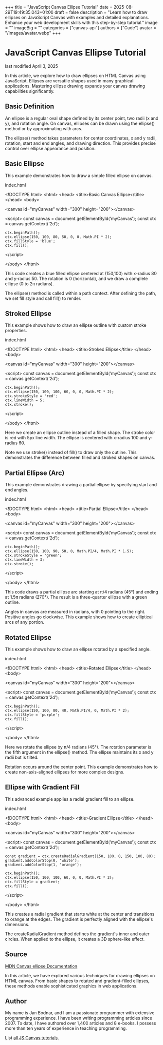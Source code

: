 +++
title = "JavaScript Canvas Ellipse Tutorial"
date = 2025-08-29T19:49:35.043+01:00
draft = false
description = "Learn how to draw ellipses on JavaScript Canvas with examples and detailed explanations. Enhance your web development skills with this step-by-step tutorial."
image = ""
imageBig = ""
categories = ["canvas-api"]
authors = ["Cude"]
avatar = "/images/avatar.webp"
+++

# JavaScript Canvas Ellipse Tutorial

last modified April 3, 2025

In this article, we explore how to draw ellipses on HTML Canvas using JavaScript.
Ellipses are versatile shapes used in many graphical applications. Mastering
ellipse drawing expands your canvas drawing capabilities significantly.

## Basic Definition

An ellipse is a regular oval shape defined by its center point, two radii
(x and y), and rotation angle. On canvas, ellipses can be drawn using the
ellipse() method or by approximating with arcs.

The ellipse() method takes parameters for center coordinates,
x and y radii, rotation, start and end angles, and drawing direction.
This provides precise control over ellipse appearance and position.

## Basic Ellipse

This example demonstrates how to draw a simple filled ellipse on canvas.

index.html
    

&lt;!DOCTYPE html&gt;
&lt;html&gt;
&lt;head&gt;
    &lt;title&gt;Basic Canvas Ellipse&lt;/title&gt;
&lt;/head&gt;
&lt;body&gt;

&lt;canvas id="myCanvas" width="300" height="200"&gt;&lt;/canvas&gt;

&lt;script&gt;
    const canvas = document.getElementById('myCanvas');
    const ctx = canvas.getContext('2d');
    
    ctx.beginPath();
    ctx.ellipse(150, 100, 80, 50, 0, 0, Math.PI * 2);
    ctx.fillStyle = 'blue';
    ctx.fill();
&lt;/script&gt;

&lt;/body&gt;
&lt;/html&gt;

This code creates a blue filled ellipse centered at (150,100) with x-radius
80 and y-radius 50. The rotation is 0 (horizontal), and we draw a complete
ellipse (0 to 2π radians).

The ellipse() method is called within a path context. After
defining the path, we set fill style and call fill() to render.

## Stroked Ellipse

This example shows how to draw an ellipse outline with custom stroke properties.

index.html
    

&lt;!DOCTYPE html&gt;
&lt;html&gt;
&lt;head&gt;
    &lt;title&gt;Stroked Ellipse&lt;/title&gt;
&lt;/head&gt;
&lt;body&gt;

&lt;canvas id="myCanvas" width="300" height="200"&gt;&lt;/canvas&gt;

&lt;script&gt;
    const canvas = document.getElementById('myCanvas');
    const ctx = canvas.getContext('2d');
    
    ctx.beginPath();
    ctx.ellipse(150, 100, 100, 60, 0, 0, Math.PI * 2);
    ctx.strokeStyle = 'red';
    ctx.lineWidth = 5;
    ctx.stroke();
&lt;/script&gt;

&lt;/body&gt;
&lt;/html&gt;

Here we create an ellipse outline instead of a filled shape. The stroke color
is red with 5px line width. The ellipse is centered with x-radius 100 and
y-radius 60.

Note we use stroke() instead of fill() to draw
only the outline. This demonstrates the difference between filled and
stroked shapes on canvas.

## Partial Ellipse (Arc)

This example demonstrates drawing a partial ellipse by specifying start and
end angles.

index.html
    

&lt;!DOCTYPE html&gt;
&lt;html&gt;
&lt;head&gt;
    &lt;title&gt;Partial Ellipse&lt;/title&gt;
&lt;/head&gt;
&lt;body&gt;

&lt;canvas id="myCanvas" width="300" height="200"&gt;&lt;/canvas&gt;

&lt;script&gt;
    const canvas = document.getElementById('myCanvas');
    const ctx = canvas.getContext('2d');
    
    ctx.beginPath();
    ctx.ellipse(150, 100, 90, 50, 0, Math.PI/4, Math.PI * 1.5);
    ctx.strokeStyle = 'green';
    ctx.lineWidth = 3;
    ctx.stroke();
&lt;/script&gt;

&lt;/body&gt;
&lt;/html&gt;

This code draws a partial ellipse arc starting at π/4 radians (45°) and ending
at 1.5π radians (270°). The result is a three-quarter ellipse with a green
outline.

Angles in canvas are measured in radians, with 0 pointing to the right.
Positive angles go clockwise. This example shows how to create elliptical
arcs of any portion.

## Rotated Ellipse

This example shows how to draw an ellipse rotated by a specified angle.

index.html
    

&lt;!DOCTYPE html&gt;
&lt;html&gt;
&lt;head&gt;
    &lt;title&gt;Rotated Ellipse&lt;/title&gt;
&lt;/head&gt;
&lt;body&gt;

&lt;canvas id="myCanvas" width="300" height="200"&gt;&lt;/canvas&gt;

&lt;script&gt;
    const canvas = document.getElementById('myCanvas');
    const ctx = canvas.getContext('2d');
    
    ctx.beginPath();
    ctx.ellipse(150, 100, 80, 40, Math.PI/4, 0, Math.PI * 2);
    ctx.fillStyle = 'purple';
    ctx.fill();
&lt;/script&gt;

&lt;/body&gt;
&lt;/html&gt;

Here we rotate the ellipse by π/4 radians (45°). The rotation parameter is
the fifth argument in the ellipse() method. The ellipse maintains
its x and y radii but is tilted.

Rotation occurs around the center point. This example demonstrates how to
create non-axis-aligned ellipses for more complex designs.

## Ellipse with Gradient Fill

This advanced example applies a radial gradient fill to an ellipse.

index.html
    

&lt;!DOCTYPE html&gt;
&lt;html&gt;
&lt;head&gt;
    &lt;title&gt;Gradient Ellipse&lt;/title&gt;
&lt;/head&gt;
&lt;body&gt;

&lt;canvas id="myCanvas" width="300" height="200"&gt;&lt;/canvas&gt;

&lt;script&gt;
    const canvas = document.getElementById('myCanvas');
    const ctx = canvas.getContext('2d');
    
    const gradient = ctx.createRadialGradient(150, 100, 0, 150, 100, 80);
    gradient.addColorStop(0, 'white');
    gradient.addColorStop(1, 'orange');
    
    ctx.beginPath();
    ctx.ellipse(150, 100, 100, 60, 0, 0, Math.PI * 2);
    ctx.fillStyle = gradient;
    ctx.fill();
&lt;/script&gt;

&lt;/body&gt;
&lt;/html&gt;

This creates a radial gradient that starts white at the center and transitions
to orange at the edges. The gradient is perfectly aligned with the ellipse's
dimensions.

The createRadialGradient method defines the gradient's inner
and outer circles. When applied to the ellipse, it creates a 3D sphere-like
effect.

## Source

[MDN Canvas ellipse Documentation](https://developer.mozilla.org/en-US/docs/Web/API/CanvasRenderingContext2D/ellipse)

In this article, we have explored various techniques for drawing ellipses on
HTML canvas. From basic shapes to rotated and gradient-filled ellipses, these
methods enable sophisticated graphics in web applications.

## Author

My name is Jan Bodnar, and I am a passionate programmer with extensive
programming experience. I have been writing programming articles since 2007.
To date, I have authored over 1,400 articles and 8 e-books. I possess more
than ten years of experience in teaching programming.

List [all JS Canvas tutorials](/all/#canvas).